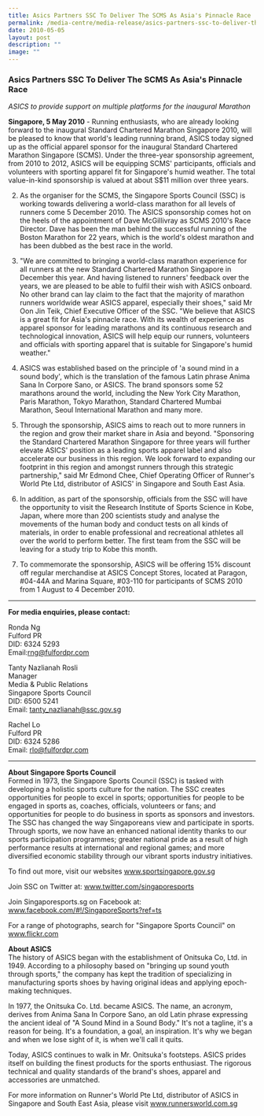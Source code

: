 ```yaml
---
title: Asics Partners SSC To Deliver The SCMS As Asia's Pinnacle Race
permalink: /media-centre/media-release/asics-partners-ssc-to-deliver-the-scms-as-asias-pinnacle-race/
date: 2010-05-05
layout: post
description: ""
image: ""
---
```

### **Asics Partners SSC To Deliver The SCMS As Asia's Pinnacle Race**

_ASICS to provide support on multiple platforms for the inaugural Marathon_

**Singapore, 5 May 2010** - Running enthusiasts, who are already looking forward to the inaugural Standard Chartered Marathon Singapore 2010, will be pleased to know that world's leading running brand, ASICS today signed up as the official apparel sponsor for the inaugural Standard Chartered Marathon Singapore (SCMS). Under the three-year sponsorship agreement, from 2010 to 2012, ASICS will be equipping SCMS' participants, officials and volunteers with sporting apparel fit for Singapore's humid weather. The total value-in-kind sponsorship is valued at about S$11 million over three years.

2. As the organiser for the SCMS, the Singapore Sports Council (SSC) is working towards delivering a world-class marathon for all levels of runners come 5 December 2010. The ASICS sponsorship comes hot on the heels of the appointment of Dave McGillivray as SCMS 2010's Race Director. Dave has been the man behind the successful running of the Boston Marathon for 22 years, which is the world's oldest marathon and has been dubbed as the best race in the world.

3. "We are committed to bringing a world-class marathon experience for all runners at the new Standard Chartered Marathon Singapore in December this year. And having listened to runners' feedback over the years, we are pleased to be able to fulfil their wish with ASICS onboard. No other brand can lay claim to the fact that the majority of marathon runners worldwide wear ASICS apparel, especially their shoes," said Mr Oon Jin Teik, Chief Executive Officer of the SSC. "We believe that ASICS is a great fit for Asia's pinnacle race. With its wealth of experience as apparel sponsor for leading marathons and its continuous research and technological innovation, ASICS will help equip our runners, volunteers and officials with sporting apparel that is suitable for Singapore's humid weather."

4. ASICS was established based on the principle of 'a sound mind in a sound body', which is the translation of the famous Latin phrase Anima Sana In Corpore Sano, or ASICS. The brand sponsors some 52 marathons around the world, including the New York City Marathon, Paris Marathon, Tokyo Marathon, Standard Chartered Mumbai Marathon, Seoul International Marathon and many more.

5. Through the sponsorship, ASICS aims to reach out to more runners in the region and grow their market share in Asia and beyond. "Sponsoring the Standard Chartered Marathon Singapore for three years will further elevate ASICS' position as a leading sports apparel label and also accelerate our business in this region. We look forward to expanding our footprint in this region and amongst runners through this strategic partnership," said Mr Edmond Chee, Chief Operating Officer of Runner's World Pte Ltd, distributor of ASICS' in Singapore and South East Asia.

6. In addition, as part of the sponsorship, officials from the SSC will have the opportunity to visit the Research Institute of Sports Science in Kobe, Japan, where more than 200 scientists study and analyse the movements of the human body and conduct tests on all kinds of materials, in order to enable professional and recreational athletes all over the world to perform better. The first team from the SSC will be leaving for a study trip to Kobe this month.

7. To commemorate the sponsorship, ASICS will be offering 15% discount off regular merchandise at ASICS Concept Stores, located at Paragon, #04-44A and Marina Square, #03-110 for participants of SCMS 2010 from 1 August to 4 December 2010.

---

**For media enquiries, please contact:**
<br>

Ronda Ng<br>
Fulford PR<br>
DID: 6324 5293<br>
Email:[rng@fulfordpr.com](mailto:rng@fulfordpr.com)

Tanty Nazlianah Rosli<br>
Manager<br>
Media & Public Relations<br>
Singapore Sports Council<br>
DID: 6500 5241<br>
Email: [tanty_nazlianah@ssc.gov.sg](mailto:tanty_nazlianah@ssc.gov.sg)

Rachel Lo<br>
Fulford PR<br>
DID: 6324 5286<br>
Email: [rlo@fulfordpr.com](mailto:rlo@fulfordpr.com)

---

**About Singapore Sports Council**<br>
Formed in 1973, the Singapore Sports Council (SSC) is tasked with developing a holistic sports culture for the nation. The SSC creates opportunities for people to excel in sports; opportunities for people to be engaged in sports as, coaches, officials, volunteers or fans; and opportunities for people to do business in sports as sponsors and investors. The SSC has changed the way Singaporeans view and participate in sports. Through sports, we now have an enhanced national identity thanks to our sports participation programmes; greater national pride as a result of high performance results at international and regional games; and more diversified economic stability through our vibrant sports industry initiatives.

To find out more, visit our websites www.sportsingapore.gov.sg

Join SSC on Twitter at: www.twitter.com/singaporesports

Join Singaporesports.sg on Facebook at: www.facebook.com/#!/SingaporeSports?ref=ts

For a range of photographs, search for "Singapore Sports Council" on www.flickr.com

**About ASICS**<br>
The history of ASICS began with the establishment of Onitsuka Co, Ltd. in 1949. According to a philosophy based on "bringing up sound youth through sports," the company has kept the tradition of specializing in manufacturing sports shoes by having original ideas and applying epoch-making techniques.

In 1977, the Onitsuka Co. Ltd. became ASICS. The name, an acronym, derives from Anima Sana In Corpore Sano, an old Latin phrase expressing the ancient ideal of "A Sound Mind in a Sound Body." It's not a tagline, it's a reason for being. It's a foundation, a goal, an inspiration. It's why we began and when we lose sight of it, is when we'll call it quits.

Today, ASICS continues to walk in Mr. Onitsuka's footsteps. ASICS prides itself on building the finest products for the sports enthusiast. The rigorous technical and quality standards of the brand's shoes, apparel and accessories are unmatched.

For more information on Runner's World Pte Ltd, distributor of ASICS in Singapore and South East Asia, please visit www.runnersworld.com.sg